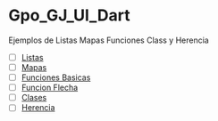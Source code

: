 # Gpo_GJ_Ul_Dart
Ejemplos de Listas Mapas Funciones Class y Herencia
- [ ] [Listas](https://dartpad.dartlang.org/11ba483c6e2d4fbc7a68cdcb0f092161)
- [ ] [Mapas](https://dartpad.dartlang.org/c93421dba6229e23527a54d36f049d53)
- [ ] [Funciones Basicas](https://dartpad.dartlang.org/25b4de188f8a651dd2c87f31f6701435)
- [ ] [Funcion Flecha](https://dartpad.dartlang.org/10ff5aabaf5245868abf9cda91fb84cc)
- [ ] [Clases](https://dartpad.dartlang.org/6f667473e0349868e1e0ddc1008b5bd1)
- [ ] [Herencia](https://dartpad.dartlang.org/5619c016f2fceae15c62af95785b5a2d)
